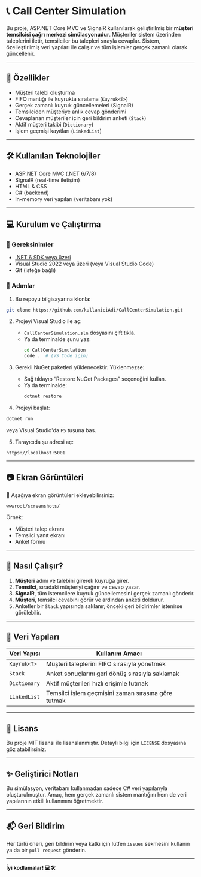 # 📞 Call Center Simulation

Bu proje, ASP.NET Core MVC ve SignalR kullanılarak geliştirilmiş bir **müşteri temsilcisi çağrı merkezi simülasyonudur**. Müşteriler sistem üzerinden taleplerini iletir, temsilciler bu talepleri sırayla cevaplar. Sistem, özelleştirilmiş veri yapıları ile çalışır ve tüm işlemler gerçek zamanlı olarak güncellenir.

---

## 📌 Özellikler

- Müşteri talebi oluşturma
- FIFO mantığı ile kuyrukta sıralama (`Kuyruk<T>`)
- Gerçek zamanlı kuyruk güncellemeleri (SignalR)
- Temsilciden müşteriye anlık cevap gönderimi
- Cevaplanan müşteriler için geri bildirim anketi (`Stack`)
- Aktif müşteri takibi (`Dictionary`)
- İşlem geçmişi kayıtları (`LinkedList`)

---

## 🛠 Kullanılan Teknolojiler

- ASP.NET Core MVC (.NET 6/7/8)
- SignalR (real-time iletişim)
- HTML & CSS
- C# (backend)
- In-memory veri yapıları (veritabanı yok)

---

## 💻 Kurulum ve Çalıştırma

### 🔧 Gereksinimler

- [.NET 6 SDK veya üzeri](https://dotnet.microsoft.com/download)
- Visual Studio 2022 veya üzeri (veya Visual Studio Code)
- Git (isteğe bağlı)

### 🔄 Adımlar

1. Bu repoyu bilgisayarına klonla:

```bash
git clone https://github.com/kullaniciAdi/CallCenterSimulation.git
```

2. Projeyi Visual Studio ile aç:
   - `CallCenterSimulation.sln` dosyasını çift tıkla.
   - Ya da terminalde şunu yaz:  
     ```bash
     cd CallCenterSimulation
     code .  # (VS Code için)
     ```

3. Gerekli NuGet paketleri yüklenecektir. Yüklenmezse:
   - Sağ tıklayıp “Restore NuGet Packages” seçeneğini kullan.
   - Ya da terminalde:
     ```bash
     dotnet restore
     ```

4. Projeyi başlat:

```bash
dotnet run
```

veya Visual Studio'da `F5` tuşuna bas.

5. Tarayıcıda şu adresi aç:

```
https://localhost:5001
```

---

## 📷 Ekran Görüntüleri

📌 Aşağıya ekran görüntüleri ekleyebilirsiniz:

```
wwwroot/screenshots/
```

Örnek:
- Müşteri talep ekranı
- Temsilci yanıt ekranı
- Anket formu

---

## 🧠 Nasıl Çalışır?

1. **Müşteri** adını ve talebini girerek kuyruğa girer.
2. **Temsilci**, sıradaki müşteriyi çağırır ve cevap yazar.
3. **SignalR**, tüm istemcilere kuyruk güncellemesini gerçek zamanlı gönderir.
4. **Müşteri**, temsilci cevabını görür ve ardından anketi doldurur.
5. Anketler bir `Stack` yapısında saklanır, önceki geri bildirimler istenirse görülebilir.

---

## 🧪 Veri Yapıları

| Veri Yapısı | Kullanım Amacı |
|-------------|----------------|
| `Kuyruk<T>` | Müşteri taleplerini FIFO sırasıyla yönetmek |
| `Stack`     | Anket sonuçlarını geri dönüş sırasıyla saklamak |
| `Dictionary`| Aktif müşterileri hızlı erişimle tutmak |
| `LinkedList`| Temsilci işlem geçmişini zaman sırasına göre tutmak |

---

## 📄 Lisans

Bu proje MIT lisansı ile lisanslanmıştır. Detaylı bilgi için `LICENSE` dosyasına göz atabilirsiniz.

---

## ✨ Geliştirici Notları

Bu simülasyon, veritabanı kullanmadan sadece C# veri yapılarıyla oluşturulmuştur. Amaç, hem gerçek zamanlı sistem mantığını hem de veri yapılarının etkili kullanımını öğretmektir.

---

## 📬 Geri Bildirim

Her türlü öneri, geri bildirim veya katkı için lütfen `issues` sekmesini kullanın ya da bir `pull request` gönderin.

---

**İyi kodlamalar! 💻🛠️**